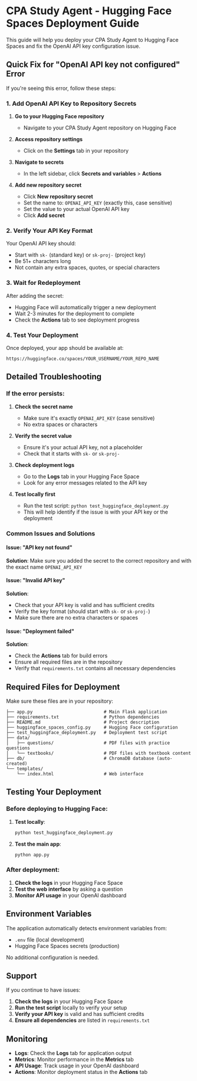 # CPA Study Agent - Hugging Face Spaces Deployment Guide

This guide will help you deploy your CPA Study Agent to Hugging Face Spaces and fix the OpenAI API key configuration issue.

## Quick Fix for "OpenAI API key not configured" Error

If you're seeing this error, follow these steps:

### 1. Add OpenAI API Key to Repository Secrets

1. **Go to your Hugging Face repository**
   - Navigate to your CPA Study Agent repository on Hugging Face

2. **Access repository settings**
   - Click on the **Settings** tab in your repository

3. **Navigate to secrets**
   - In the left sidebar, click **Secrets and variables** > **Actions**

4. **Add new repository secret**
   - Click **New repository secret**
   - Set the name to: `OPENAI_API_KEY` (exactly this, case sensitive)
   - Set the value to your actual OpenAI API key
   - Click **Add secret**

### 2. Verify Your API Key Format

Your OpenAI API key should:
- Start with `sk-` (standard key) or `sk-proj-` (project key)
- Be 51+ characters long
- Not contain any extra spaces, quotes, or special characters

### 3. Wait for Redeployment

After adding the secret:
- Hugging Face will automatically trigger a new deployment
- Wait 2-3 minutes for the deployment to complete
- Check the **Actions** tab to see deployment progress

### 4. Test Your Deployment

Once deployed, your app should be available at:
```
https://huggingface.co/spaces/YOUR_USERNAME/YOUR_REPO_NAME
```

## Detailed Troubleshooting

### If the error persists:

1. **Check the secret name**
   - Make sure it's exactly `OPENAI_API_KEY` (case sensitive)
   - No extra spaces or characters

2. **Verify the secret value**
   - Ensure it's your actual API key, not a placeholder
   - Check that it starts with `sk-` or `sk-proj-`

3. **Check deployment logs**
   - Go to the **Logs** tab in your Hugging Face Space
   - Look for any error messages related to the API key

4. **Test locally first**
   - Run the test script: `python test_huggingface_deployment.py`
   - This will help identify if the issue is with your API key or the deployment

### Common Issues and Solutions

#### Issue: "API key not found"
**Solution**: Make sure you added the secret to the correct repository and with the exact name `OPENAI_API_KEY`

#### Issue: "Invalid API key"
**Solution**: 
- Check that your API key is valid and has sufficient credits
- Verify the key format (should start with `sk-` or `sk-proj-`)
- Make sure there are no extra characters or spaces

#### Issue: "Deployment failed"
**Solution**:
- Check the **Actions** tab for build errors
- Ensure all required files are in the repository
- Verify that `requirements.txt` contains all necessary dependencies

## Required Files for Deployment

Make sure these files are in your repository:

```
├── app.py                           # Main Flask application
├── requirements.txt                 # Python dependencies
├── README.md                        # Project description
├── huggingface_spaces_config.py     # Hugging Face configuration
├── test_huggingface_deployment.py   # Deployment test script
├── data/
│   ├── questions/                   # PDF files with practice questions
│   └── textbooks/                   # PDF files with textbook content
├── db/                              # ChromaDB database (auto-created)
└── templates/
    └── index.html                   # Web interface
```

## Testing Your Deployment

### Before deploying to Hugging Face:

1. **Test locally**:
   ```bash
   python test_huggingface_deployment.py
   ```

2. **Test the main app**:
   ```bash
   python app.py
   ```

### After deployment:

1. **Check the logs** in your Hugging Face Space
2. **Test the web interface** by asking a question
3. **Monitor API usage** in your OpenAI dashboard

## Environment Variables

The application automatically detects environment variables from:
- `.env` file (local development)
- Hugging Face Spaces secrets (production)

No additional configuration is needed.

## Support

If you continue to have issues:

1. **Check the logs** in your Hugging Face Space
2. **Run the test script** locally to verify your setup
3. **Verify your API key** is valid and has sufficient credits
4. **Ensure all dependencies** are listed in `requirements.txt`

## Monitoring

- **Logs**: Check the **Logs** tab for application output
- **Metrics**: Monitor performance in the **Metrics** tab
- **API Usage**: Track usage in your OpenAI dashboard
- **Actions**: Monitor deployment status in the **Actions** tab 